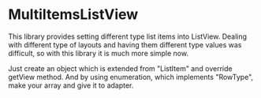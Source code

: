 MultiItemsListView
==================

This library provides setting different type list items into ListView. Dealing with different type of layouts and having them different type values was difficult, so with this library it is much more simple now. 

Just create an object which is extended from "ListItem" and override getView method. And by using enumeration, which implements "RowType", make your array and give it to adapter. 
